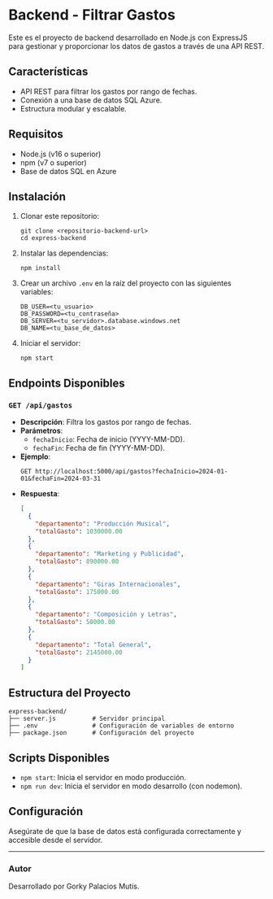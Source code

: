 # Backend - Filtrar Gastos

Este es el proyecto de backend desarrollado en Node.js con ExpressJS para gestionar y proporcionar los datos de gastos a través de una API REST.

## Características
- API REST para filtrar los gastos por rango de fechas.
- Conexión a una base de datos SQL Azure.
- Estructura modular y escalable.

## Requisitos
- Node.js (v16 o superior)
- npm (v7 o superior)
- Base de datos SQL en Azure

## Instalación
1. Clonar este repositorio:
   ```
   git clone <repositorio-backend-url>
   cd express-backend
   ```

2. Instalar las dependencias:
   ```
   npm install
   ```

3. Crear un archivo `.env` en la raíz del proyecto con las siguientes variables:
   ```
   DB_USER=<tu_usuario>
   DB_PASSWORD=<tu_contraseña>
   DB_SERVER=<tu_servidor>.database.windows.net
   DB_NAME=<tu_base_de_datos>
   ```

4. Iniciar el servidor:
   ```
   npm start
   ```

## Endpoints Disponibles
### `GET /api/gastos`
- **Descripción**: Filtra los gastos por rango de fechas.
- **Parámetros**:
  - `fechaInicio`: Fecha de inicio (YYYY-MM-DD).
  - `fechaFin`: Fecha de fin (YYYY-MM-DD).
- **Ejemplo**:
  ```
  GET http://localhost:5000/api/gastos?fechaInicio=2024-01-01&fechaFin=2024-03-31
  ```
- **Respuesta**:
  ```json
  [
    {
      "departamento": "Producción Musical",
      "totalGasto": 1030000.00
    },
    {
      "departamento": "Marketing y Publicidad",
      "totalGasto": 890000.00
    },
    {
      "departamento": "Giras Internacionales",
      "totalGasto": 175000.00
    },
    {
      "departamento": "Composición y Letras",
      "totalGasto": 50000.00
    },
    {
      "departamento": "Total General",
      "totalGasto": 2145000.00
    }
  ]
  ```

## Estructura del Proyecto
```
express-backend/
├── server.js          # Servidor principal
├── .env               # Configuración de variables de entorno
├── package.json       # Configuración del proyecto
```

## Scripts Disponibles
- `npm start`: Inicia el servidor en modo producción.
- `npm run dev`: Inicia el servidor en modo desarrollo (con nodemon).

## Configuración
Asegúrate de que la base de datos está configurada correctamente y accesible desde el servidor.

---

### Autor
Desarrollado por Gorky Palacios Mutis.
